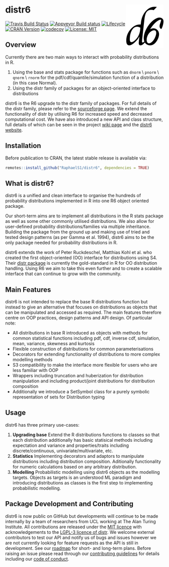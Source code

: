 # distr6 <img src="man/figures/logo.png" align="right" alt="" width="120" />

[![Travis Build Status](https://travis-ci.com/RaphaelS1/distr6.svg?branch=master)](https://travis-ci.com/RaphaelS1/distr6)
[![Appveyor Build status](https://ci.appveyor.com/api/projects/status/o68k5t4tn4wojj2f?svg=true)](https://ci.appveyor.com/project/RaphaelS1/distr6)
[![Lifecycle](https://img.shields.io/badge/lifecycle-experimental-orange.svg)](https://img.shields.io/badge/lifecycle-experimental-orange.svg)
[![CRAN Version](http://www.r-pkg.org/badges/version/distr6)](http://www.r-pkg.org/badges/version/distr6)
[![codecov](https://codecov.io/gh/RaphaelS1/distr6/branch/master/graph/badge.svg)](https://codecov.io/gh/RaphaelS1/distr6)
[![License: MIT](https://img.shields.io/badge/License-MIT-yellow.svg)](https://opensource.org/licenses/MIT)

## Overview

Currently there are two main ways to interact with probability distributions in R.
1. Using the base and stats package for functions such as `dnorm` \ `pnorm` \ `qnorm` \ `rnorm` for the pdf/cdf/quantile/simulation function of a distribution (in this case Normal).
1. Using the distr family of packages for an object-oriented interface to distributions

distr6 is the R6 upgrade to the distr family of packages. For full details of the distr family, please refer to the [sourceforge page](http://distr.r-forge.r-project.org/). We extend the functionality of distr by utilising R6 for increased speed and decreased computational cost. We have also introduced a new API and class structure, full details of which can be seen in the project [wiki page](https://github.com/RaphaelS1/distr6/wiki) and the [distr6 website](https://RaphaelS1.github.io/distr6/).

## Installation

Before publication to CRAN, the latest stable release is available via:
````R
remotes::install_github("RaphaelS1/distr6", dependencies = TRUE)
````

## What is distr6?

distr6 is a unified and clean interface to organise the hundreds of probability distributions implemented in R into one R6 object oriented package.

Our short-term aims are to implement all distributions in the R stats package as well as some other commonly utilised distributions. We also allow for user-defined probability distributions/families via multiple inheritance. Building the package from the ground up and making use of tried and tested design patterns (as per Gamma et al. 1994), distr6 aims to be the only package needed for probability distributions in R.

distr6 extends the work of Peter Ruckdeschel, Matthias Kohl et al. who created the first object-oriented (OO) interface for distributions using S4. Their [distr package](http://distr.r-forge.r-project.org/) is currently the gold-standard in R for OO distribution handling. Using R6 we aim to take this even further and to create a scalable interface that can continue to grow with the community.


## Main Features

distr6 is not intended to replace the base R distributions function but instead to give an alternative that focuses on distributions as objects that can be manipulated and accessed as required. The main features therefore centre on OOP practices, design patterns and API design. Of particular note:
* All distributions in base R introduced as objects with methods for common statistical functions including pdf, cdf, inverse cdf, simulation, mean, variance, skewness and kurtosis
* Flexible construction of distributions for common parameterisations
* Decorators for extending functionality of distributions to more complex modelling methods
* S3 compatibility to make the interface more flexible for users who are less familiar with OOP
* Wrappers including truncation and huberization for distribution manipulation and including product/joint distributions for distribution composition
* Additionally we introduce a SetSymbol class for a purely symbolic representation of sets for Distribution typing

## Usage

distr6 has three primary use-cases:

1. **Upgrading base** Extend the R distributions functions to classes so that each distribution additionally has basic statisical methods including expectation and variance and properties/traits including discrete/continuous, univariate/multivariate, etc.
1. **Statistics** Implementing decorators and adaptors to manipulate distributions including distribution composition. Aditionally functionality for numeric calculations based on any arbitrary distribution.
1. **Modelling** Probabilistic modelling using distr6 objects as the modelling targets. Objects as targets is an understood ML paradigm and introducing distributions as classes is the first step to implementing probabilistic modelling.
 

## Package Development and Contributing

distr6 is now public on GitHub but developments will continue to be made internally by a team of researchers from UCL working at The Alan Turing Institute. All contributions are released under the [MIT licence](https://opensource.org/licenses/MIT) with acknowledgements to the [LGPL-3 licence of distr](https://github.com/RaphaelS1/distr6/blob/master/Licensing). We welcome external contributors to test our API and notify us of bugs and issues however we are not currently looking for feature requests as the API is still in development. See our [roadmap](https://raphaels1.github.io/distr6/articles/roadmap.html) for short- and long-term plans. Before raising an issue please read through our [contributing guidelines](https://github.com/RaphaelS1/distr6/blob/master/CONTRIBUTING.md) for details including our [code of conduct](https://github.com/RaphaelS1/distr6/blob/master/CODE_OF_CONDUCT.md).
